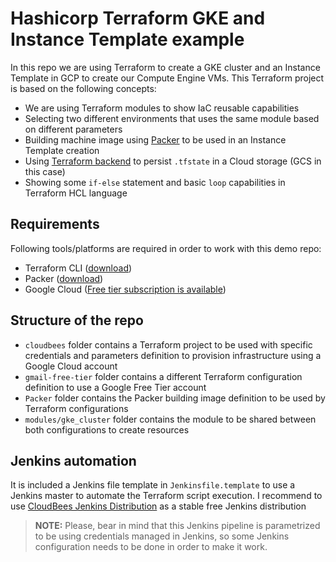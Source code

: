 # Hashicorp Terraform GKE and Instance Template example

In this repo we are using Terraform to create a GKE cluster and an Instance Template in GCP to create our Compute Engine VMs. This Terraform project is based on the following concepts:

* We are using Terraform modules to show IaC reusable capabilities
* Selecting two different environments that uses the same module based on different parameters
* Building machine image using [Packer](https://www.packer.io) to be used in an Instance Template creation
* Using [Terraform backend](https://www.terraform.io/docs/backends/index.html) to persist `.tfstate` in a Cloud storage (GCS in this case)
* Showing some `if-else` statement and basic `loop` capabilities in Terraform HCL language

## Requirements

Following tools/platforms are required in order to work with this demo repo:

* Terraform CLI ([download](https://www.terraform.io/downloads.html))
* Packer ([download](https://www.packer.io/downloads.html))
* Google Cloud ([Free tier subscription is available](https://cloud.google.com/free/))
  
## Structure of the repo

* `cloudbees` folder contains a Terraform project to be used with specific credentials and parameters definition to provision infrastructure using a Google Cloud account
* `gmail-free-tier` folder contains a different Terraform configuration definition to use a Google Free Tier account
* `Packer` folder contains the Packer building image definition to be used by Terraform configurations
* `modules/gke_cluster` folder contains the module to be shared between both configurations to create resources

## Jenkins automation

It is included a Jenkins file template in `Jenkinsfile.template` to use a Jenkins master to automate the Terraform script execution. I recommend to use [CloudBees Jenkins Distribution](https://www.cloudbees.com/products/cloudbees-jenkins-distribution/overview) as a stable free Jenkins distribution

> **NOTE:** Please, bear in mind that this Jenkins pipeline is parametrized to be using credentials managed in Jenkins, so some Jenkins configuration needs to be done in order to make it work.